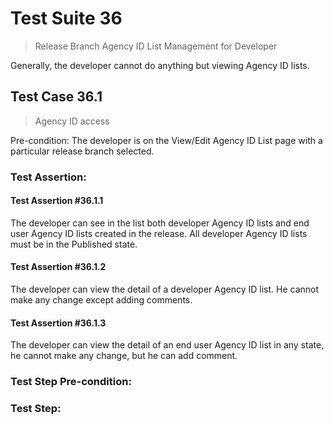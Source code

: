 # Test Suite 36

> Release Branch Agency ID List Management for Developer

Generally, the developer cannot do anything but viewing Agency ID lists.

## Test Case 36.1

> Agency ID access

Pre-condition: The developer is on the View/Edit Agency ID List page with a particular release branch selected.


### Test Assertion:

#### Test Assertion #36.1.1
The developer can see in the list both developer Agency ID lists and end user Agency ID lists created in the release. All developer Agency ID lists must be in the Published state.

#### Test Assertion #36.1.2
The developer can view the detail of a developer Agency ID list. He cannot make any change except adding comments.

#### Test Assertion #36.1.3
The developer can view the detail of an end user Agency ID list in any state, he cannot make any change, but he can add comment.

### Test Step Pre-condition:



### Test Step: